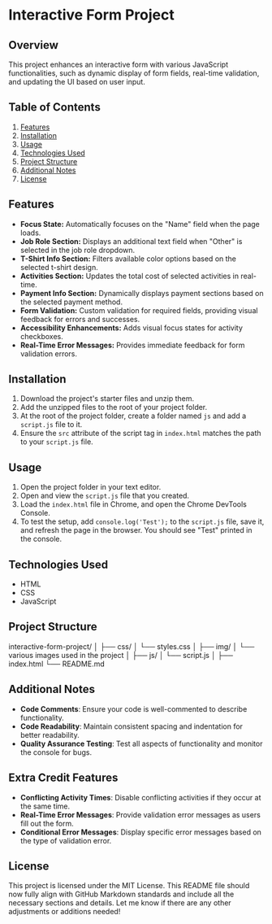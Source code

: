 # Interactive Form Project

## Overview
This project enhances an interactive form with various JavaScript functionalities, such as dynamic display of form fields, real-time validation, and updating the UI based on user input.

## Table of Contents
1. [Features](#features)
2. [Installation](#installation)
3. [Usage](#usage)
4. [Technologies Used](#technologies-used)
5. [Project Structure](#project-structure)
6. [Additional Notes](#additional-notes)
7. [License](#license)

## Features
- **Focus State:** Automatically focuses on the "Name" field when the page loads.
- **Job Role Section:** Displays an additional text field when "Other" is selected in the job role dropdown.
- **T-Shirt Info Section:** Filters available color options based on the selected t-shirt design.
- **Activities Section:** Updates the total cost of selected activities in real-time.
- **Payment Info Section:** Dynamically displays payment sections based on the selected payment method.
- **Form Validation:** Custom validation for required fields, providing visual feedback for errors and successes.
- **Accessibility Enhancements:** Adds visual focus states for activity checkboxes.
- **Real-Time Error Messages:** Provides immediate feedback for form validation errors.

## Installation
1. Download the project's starter files and unzip them.
2. Add the unzipped files to the root of your project folder.
3. At the root of the project folder, create a folder named `js` and add a `script.js` file to it.
4. Ensure the `src` attribute of the script tag in `index.html` matches the path to your `script.js` file.

## Usage
1. Open the project folder in your text editor.
2. Open and view the `script.js` file that you created.
3. Load the `index.html` file in Chrome, and open the Chrome DevTools Console.
4. To test the setup, add `console.log('Test');` to the `script.js` file, save it, and refresh the page in the browser. You should see "Test" printed in the console.

## Technologies Used
- HTML
- CSS
- JavaScript

## Project Structure
interactive-form-project/
│
├── css/
│   └── styles.css
│
├── img/
│   └── various images used in the project
│
├── js/
│   └── script.js
│
├── index.html
└── README.md

## Additional Notes
- **Code Comments**: Ensure your code is well-commented to describe functionality.
- **Code Readability**: Maintain consistent spacing and indentation for better readability.
- **Quality Assurance Testing**: Test all aspects of functionality and monitor the console for bugs.

## Extra Credit Features
- **Conflicting Activity Times**: Disable conflicting activities if they occur at the same time.
- **Real-Time Error Messages**: Provide validation error messages as users fill out the form.
- **Conditional Error Messages**: Display specific error messages based on the type of validation error.

## License
This project is licensed under the MIT License.
This README file should now fully align with GitHub Markdown standards and include all the necessary sections and details. Let me know if there are any other adjustments or additions needed!

